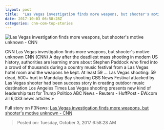 ```yaml
---
layout: post
title:  "Las Vegas investigation finds more weapons, but shooter's motive unknown - CNN"
date: 2017-10-03 06:58:28Z
categories: cnn-com-top-stories
---
```


![Las Vegas investigation finds more weapons, but shooter's motive unknown - CNN](http://i2.cdn.cnn.com/cnnnext/dam/assets/171002174032-51-las-vegas-incident-1002-super-tease.jpg)

CNN Las Vegas investigation finds more weapons, but shooter's motive unknown CNN (CNN) A day after the deadliest mass shooting in modern US history, authorities are learning more about Stephen Paddock who fired into a crowd of thousands during a country music festival from a Las Vegas hotel room and the weapons he kept. At least 59 ... Las Vegas shooting: 59 dead, 500+ hurt in Mandalay Bay shooting CBS News Festival attacked by Las Vegas shooter had been success story in creating outdoor music destination Los Angeles Times Las Vegas shooting presents new kind of leadership test for Trump Politico ABC News - Reuters - HuffPost - EW.com all 6,033 news articles »


Full story on F3News: [Las Vegas investigation finds more weapons, but shooter's motive unknown - CNN](http://www.f3nws.com/n/cRH2fF)

> Posted on: Tuesday, October 3, 2017 6:58:28 AM
